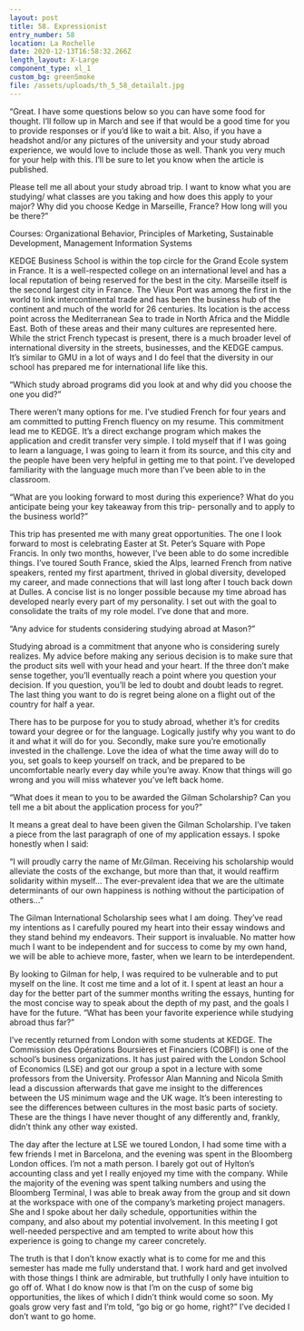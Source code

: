 ```yaml
---
layout: post
title: 58. Expressionist
entry_number: 58
location: La Rochelle
date: 2020-12-13T16:58:32.266Z
length_layout: X-Large
component_type: xl_1
custom_bg: greenSmoke
file: /assets/uploads/th_5_58_detailalt.jpg
---
```

“Great. I have some questions below so you can have some food for thought. I’ll follow up in March and see if that would be a good time for you to provide responses or if you’d like to wait a bit. Also, if you have a headshot and/or any pictures of the university and your study abroad experience, we would love to include those as well. Thank you very much for your help with this. I’ll be sure to let you know when the article is published.

Please tell me all about your study abroad trip. I want to know what you are studying/ what classes are you taking and how does this apply to your major? Why did you choose Kedge in Marseille, France? How long will you be there?”

Courses: Organizational Behavior, Principles of Marketing, Sustainable Development, Management Information Systems

KEDGE Business School is within the top circle for the Grand Ecole system in France. It is a well-respected college on an international level and has a local reputation of being reserved for the best in the city. Marseille itself is the second largest city in France. The Vieux Port was among the first in the world to link intercontinental trade and has been the business hub of the continent and much of the world for 26 centuries. Its location is the access point across the Mediterranean Sea to trade in North Africa and the Middle East. Both of these areas and their many cultures are represented here. While the strict French typecast is present, there is a much broader level of international diversity in the streets, businesses, and the KEDGE campus. It’s similar to GMU in a lot of ways and I do feel that the diversity in our school has prepared me for international life like this.

“Which study abroad programs did you look at and why did you choose the one you did?” 

There weren’t many options for me. I’ve studied French for four years and am committed to putting French fluency on my resume. This commitment lead me to KEDGE. It’s a direct exchange program which makes the application and credit transfer very simple. I told myself that if I was going to learn a language, I was going to learn it from its source, and this city and the people have been very helpful in getting me to that point. I’ve developed familiarity with the language much more than I’ve been able to in the classroom.

“What are you looking forward to most during this experience? What do you anticipate being your key takeaway from this trip- personally and to apply to the business world?”

This trip has presented me with many great opportunities. The one I look forward to most is celebrating Easter at St. Peter’s Square with Pope Francis. In only two months, however, I’ve been able to do some incredible things. I’ve toured South France, skied the Alps, learned French from native speakers, rented my first apartment, thrived in global diversity, developed my career, and made connections that will last long after I touch back down at Dulles. A concise list is no longer possible because my time abroad has developed nearly every part of my personality. I set out with the goal to consolidate the traits of my role model. I’ve done that and more.

“Any advice for students considering studying abroad at Mason?”

Studying abroad is a commitment that anyone who is considering surely realizes. My advice before making any serious decision is to make sure that the product sits well with your head and your heart. If the three don’t make sense together, you’ll eventually reach a point where you question your decision. If you question, you’ll be led to doubt and doubt leads to regret. The last thing you want to do is regret being alone on a flight out of the country for half a year.

There has to be purpose for you to study abroad, whether it’s for credits toward your degree or for the language. Logically justify why you want to do it and what it will do for you. Secondly, make sure you’re emotionally invested in the challenge. Love the idea of what the time away will do to you, set goals to keep yourself on track, and be prepared to be uncomfortable nearly every day while you’re away. Know that things will go wrong and you will miss whatever you’ve left back home.

“What does it mean to you to be awarded the Gilman Scholarship? Can you tell me a bit about the application process for you?”

It means a great deal to have been given the Gilman Scholarship. I’ve taken a piece from the last paragraph of one of my application essays. I spoke honestly when I said: 

“I will proudly carry the name of Mr.Gilman. Receiving his scholarship would alleviate the costs of the exchange, but more than that, it would reaffirm solidarity within myself... The ever-prevalent idea that we are the ultimate determinants of our own happiness is nothing without the participation of others...” 

The Gilman International Scholarship sees what I am doing. They’ve read my intentions as I carefully poured my heart into their essay windows and they stand behind my endeavors. Their support is invaluable. No matter how much I want to be independent and for success to come by my own hand, we will be able to achieve more, faster, when we learn to be interdependent.

By looking to Gilman for help, I was required to be vulnerable and to put myself on the line. It cost me time and a lot of it. I spent at least an hour a day for the better part of the summer months writing the essays, hunting for the most concise way to speak about the depth of my past, and the goals I have for the future. 
“What has been your favorite experience while studying abroad thus far?”

I’ve recently returned from London with some students at KEDGE. The Commission des Opérations Boursières et Financiers (COBFI) is one of the school’s business organizations. It has just paired with the London School of Economics (LSE) and got our group a spot in a lecture with some professors from the University. Professor Alan Manning and Nicola Smith lead a discussion afterwards that gave me insight to the differences between the US minimum wage and the UK wage. It’s been interesting to see the differences between cultures in the most basic parts of society. These are the things I have never thought of any differently and, frankly, didn’t think any other way existed.

The day after the lecture at LSE we toured London, I had some time with a few friends I met in Barcelona, and the evening was spent in the Bloomberg London offices. I’m not a math person. I barely got out of Hylton’s accounting class and yet I really enjoyed my time with the company. While the majority of the evening was spent talking numbers and using the Bloomberg Terminal, I was able to break away from the group and sit down at the workspace with one of the company’s marketing project managers. She and I spoke about her daily schedule, opportunities within the company, and also about my potential involvement. In this meeting I got well-needed perspective and am tempted to write about how this experience is going to change my career concretely.

The truth is that I don’t know exactly what is to come for me and this semester has made me fully understand that. I work hard and get involved with those things I think are admirable, but truthfully I only have intuition to go off of. What I do know now is that I’m on the cusp of some big opportunities, the likes of which I didn’t think would come so soon. My goals grow very fast and I’m told, “go big or go home, right?” I’ve decided I don’t want to go home.